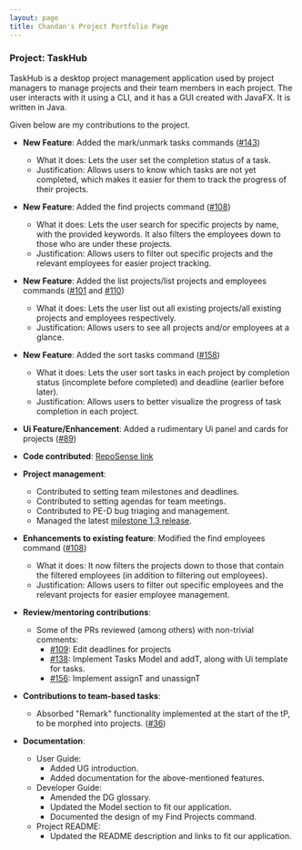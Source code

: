 ```yaml
---
layout: page
title: Chandan's Project Portfolio Page
---
```


### Project: TaskHub

TaskHub is a desktop project management application used by project managers to manage projects and their team members in each project. The user interacts with it using a CLI, and it has a GUI created with JavaFX. It is written in Java.

Given below are my contributions to the project. 

* **New Feature**: Added the mark/unmark tasks commands ([\#143](https://github.com/AY2324S1-CS2103T-T08-3/tp/pull/143))
  * What it does: Lets the user set the completion status of a task.
  * Justification: Allows users to know which tasks are not yet completed, which makes it easier for them to track the progress of their projects.

* **New Feature**: Added the find projects command ([\#108](https://github.com/AY2324S1-CS2103T-T08-3/tp/pull/108))
  * What it does: Lets the user search for specific projects by name, with the provided keywords. It also filters the employees down to those who are under these projects.
  * Justification: Allows users to filter out specific projects and the relevant employees for easier project tracking.

* **New Feature**: Added the list projects/list projects and employees commands ([\#101](https://github.com/AY2324S1-CS2103T-T08-3/tp/pull/101) and [\#110](https://github.com/AY2324S1-CS2103T-T08-3/tp/pull/110))
  * What it does: Lets the user list out all existing projects/all existing projects and employees respectively.
  * Justification: Allows users to see all projects and/or employees at a glance.

* **New Feature**: Added the sort tasks command ([\#158](https://github.com/AY2324S1-CS2103T-T08-3/tp/pull/158))
  * What it does: Lets the user sort tasks in each project by completion status (incomplete before completed) and deadline (earlier before later).
  * Justification: Allows users to better visualize the progress of task completion in each project.

* **Ui Feature/Enhancement**: Added a rudimentary Ui panel and cards for projects ([\#89](https://github.com/AY2324S1-CS2103T-T08-3/tp/pull/89))

* **Code contributed**: [RepoSense link](https://nus-cs2103-ay2324s1.github.io/tp-dashboard/?search=chandan8186&sort=groupTitle&sortWithin=title&timeframe=commit&mergegroup=&groupSelect=groupByRepos&breakdown=true&checkedFileTypes=docs~functional-code~test-code&since=2023-09-22)

* **Project management**:
  * Contributed to setting team milestones and deadlines.
  * Contributed to setting agendas for team meetings.
  * Contributed to PE-D bug triaging and management.
  * Managed the latest [milestone 1.3 release](https://github.com/AY2324S1-CS2103T-T08-3/tp/releases/tag/v1.3.2).

* **Enhancements to existing feature**: Modified the find employees command ([\#108](https://github.com/AY2324S1-CS2103T-T08-3/tp/pull/108))
  * What it does: It now filters the projects down to those that contain the filtered employees (in addition to filtering out employees).
  * Justification: Allows users to filter out specific employees and the relevant projects for easier employee management.

* **Review/mentoring contributions**:
  * Some of the PRs reviewed (among others) with non-trivial comments:
    * [\#109](https://github.com/AY2324S1-CS2103T-T08-3/tp/pull/109): Edit deadlines for projects
    * [\#138](https://github.com/AY2324S1-CS2103T-T08-3/tp/pull/138): Implement Tasks Model and addT, along with Ui template for tasks.
    * [\#156](https://github.com/AY2324S1-CS2103T-T08-3/tp/pull/156): Implement assignT and unassignT

* **Contributions to team-based tasks**:
  * Absorbed "Remark" functionality implemented at the start of the tP, to be morphed into projects. ([\#36](https://github.com/AY2324S1-CS2103T-T08-3/tp/pull/36))

* **Documentation**:
  * User Guide:
    * Added UG introduction.
    * Added documentation for the above-mentioned features.
  * Developer Guide:
    * Amended the DG glossary.
    * Updated the Model section to fit our application.
    * Documented the design of my Find Projects command.
  * Project README:
    * Updated the README description and links to fit our application.


